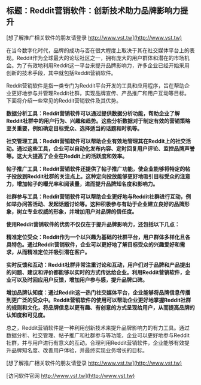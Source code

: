 ## **标题：Reddit营销软件：创新技术助力品牌影响力提升**

[想了解推广相关软件的朋友请登录 http://www.vst.tw](http://www.vst.tw)

在当今数字化时代，品牌的成功与否在很大程度上取决于其在社交媒体平台上的表现。Reddit作为全球最大的论坛社区之一，拥有庞大的用户群体和潜在的市场机会。为了有效地利用Reddit这一平台来提升品牌影响力，许多企业已经开始采用创新的技术手段，其中就包括Reddit营销软件。

Reddit营销软件是指一类专门为Reddit平台开发的工具和应用程序，旨在帮助企业更好地参与并管理Reddit社群，实现品牌宣传、产品推广和用户互动等目标。下面将介绍一些常见的Reddit营销软件及其优势。

**数据分析工具：Reddit营销软件可以通过提供数据分析功能，帮助企业了解Reddit社群中的用户行为、兴趣和趋势。这些分析数据对于制定有效的营销策略至关重要，例如确定目标受众、选择适当的话题和时机等。**

**社交管理工具：Reddit营销软件可以帮助企业有效地管理其在Reddit上的社交活动。通过这些工具，企业可以自动化发布内容、定时回复用户评论、监控品牌声誉等。这大大提高了企业在Reddit上的活跃度和效率。**

**帖子推广工具：Reddit营销软件还提供了帖子推广功能，使企业能够将特定的帖子投放到Reddit社群的关注点上。这种定向投放能够更好地吸引目标受众的注意力，增加帖子的曝光率和阅读量，进而提升品牌知名度和影响力。**

**社群参与工具：Reddit营销软件可以帮助企业更好地与Reddit社群进行互动，例如举办问答活动、发起话题讨论等。这种积极参与有助于企业建立良好的品牌形象，树立专业权威的形象，并增加用户对品牌的信任度。**

**使用Reddit营销软件的优势不仅仅在于提升品牌影响力，还包括以下几点：**

**精准定位受众：Reddit作为一个以兴趣为基础的社群平台，用户群体多样化且各具特色。通过Reddit营销软件，企业可以更好地了解目标受众的兴趣爱好和需求，从而精准定位并吸引潜在客户。**

**实时反馈和互动：Reddit社群非常注重讨论和互动，用户们对于品牌和产品提出的问题、建议和评价都能够以实时的方式传达给企业。利用Reddit营销软件，企业可以及时回应用户反馈，增加用户参与感，提升品牌口碑。**

**增加品牌认知度：通过Reddit这一热门社交媒体平台，企业能够将品牌信息传播到更广泛的受众中。Reddit营销软件的使用可以帮助企业更好地掌握Reddit社群的规则和文化，将品牌信息以更有趣、有创意的方式呈现给用户，从而提高品牌的认知度和可见度。**

总之，Reddit营销软件是一种利用创新技术来提升品牌影响力的有力工具。通过数据分析、社交管理、帖子推广和社群参与等功能，企业可以更好地参与Reddit社群，并与用户进行有意义的互动。合理利用Reddit营销软件，企业能够有效提升品牌知名度、改善用户体验，并最终实现业务增长的目标。

[想了解推广相关软件的朋友请登录 http://www.vst.tw](http://www.vst.tw)


[访问软件官网 http://www.vst.tw](http://www.vst.tw)
